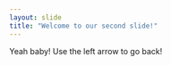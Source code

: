 ```yaml
---
layout: slide
title: "Welcome to our second slide!"
---
```

Yeah baby!
Use the left arrow to go back!
